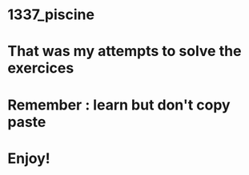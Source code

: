 # 1337_piscine
# That was my attempts to solve the exercices 
# Remember : learn but don't copy paste 
# Enjoy!
